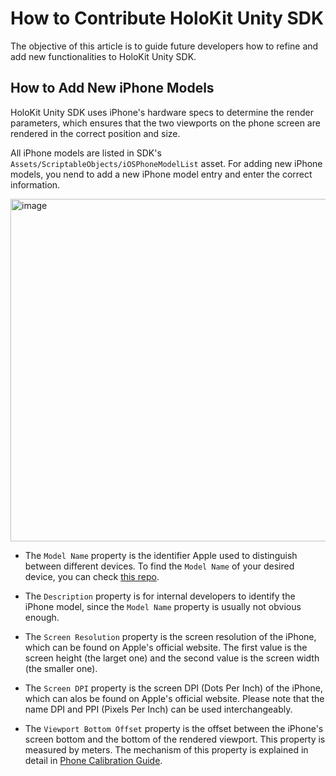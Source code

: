 # How to Contribute HoloKit Unity SDK

The objective of this article is to guide future developers how to refine and add new functionalities to HoloKit Unity SDK.

## How to Add New iPhone Models

HoloKit Unity SDK uses iPhone's hardware specs to determine the render parameters, which ensures that the two viewports on the phone screen are rendered in the correct position and size.

All iPhone models are listed in SDK's `Assets/ScriptableObjects/iOSPhoneModelList` asset. For adding new iPhone models, you nend to add a new iPhone model entry and enter the correct information.

<img width="548" alt="image" src="https://github.com/holoi/holokit-unity-sdk/assets/44870300/269828f1-22f6-4067-b4f5-a921c0b9060c">

- The `Model Name` property is the identifier Apple used to distinguish between different devices. To find the `Model Name` of your desired device, you can check [this repo](https://github.com/pluwen/apple-device-model-list).

- The `Description` property is for internal developers to identify the iPhone model, since the `Model Name` property is usually not obvious enough.

- The `Screen Resolution` property is the screen resolution of the iPhone, which can be found on Apple's official website. The first value is the screen height (the larget one) and the second value is the screen width (the smaller one).

- The `Screen DPI` property is the screen DPI (Dots Per Inch) of the iPhone, which can alos be found on Apple's official website. Please note that the name DPI and PPI (Pixels Per Inch) can be used interchangeably.

- The `Viewport Bottom Offset` property is the offset between the iPhone's screen bottom and the bottom of the rendered viewport. This property is measured by meters. The mechanism of this property is explained in detail in [Phone Calibration Guide](./Phone_Calibration_Guide.md#step-2-determine-viewportbottomoffset).

